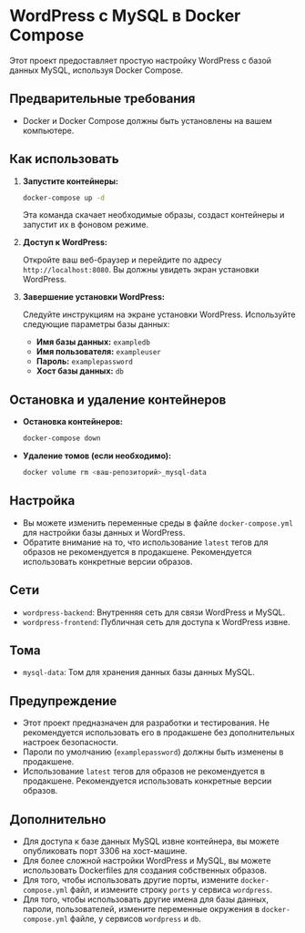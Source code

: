 # WordPress с MySQL в Docker Compose

Этот проект предоставляет простую настройку WordPress с базой данных MySQL, используя Docker Compose.

## Предварительные требования

- Docker и Docker Compose должны быть установлены на вашем компьютере.

## Как использовать

1.  **Запустите контейнеры:**

    ```bash
    docker-compose up -d
    ```

    Эта команда скачает необходимые образы, создаст контейнеры и запустит их в фоновом режиме.

2.  **Доступ к WordPress:**

    Откройте ваш веб-браузер и перейдите по адресу `http://localhost:8080`. Вы должны увидеть экран установки WordPress.

3.  **Завершение установки WordPress:**

    Следуйте инструкциям на экране установки WordPress. Используйте следующие параметры базы данных:

    -   **Имя базы данных:** `exampledb`
    -   **Имя пользователя:** `exampleuser`
    -   **Пароль:** `examplepassword`
    -   **Хост базы данных:** `db`

## Остановка и удаление контейнеров

-   **Остановка контейнеров:**

    ```bash
    docker-compose down
    ```

-   **Удаление томов (если необходимо):**

    ```bash
    docker volume rm <ваш-репозиторий>_mysql-data
    ```

## Настройка

-   Вы можете изменить переменные среды в файле `docker-compose.yml` для настройки базы данных и WordPress.
-   Обратите внимание на то, что использование `latest` тегов для образов не рекомендуется в продакшене. Рекомендуется использовать конкретные версии образов.

## Сети

-   `wordpress-backend`: Внутренняя сеть для связи WordPress и MySQL.
-   `wordpress-frontend`: Публичная сеть для доступа к WordPress извне.

## Тома

-   `mysql-data`: Том для хранения данных базы данных MySQL.

## Предупреждение

-   Этот проект предназначен для разработки и тестирования. Не рекомендуется использовать его в продакшене без дополнительных настроек безопасности.
-   Пароли по умолчанию (`examplepassword`) должны быть изменены в продакшене.
-   Использование `latest` тегов для образов не рекомендуется в продакшене. Рекомендуется использовать конкретные версии образов.

## Дополнительно

-   Для доступа к базе данных MySQL извне контейнера, вы можете опубликовать порт 3306 на хост-машине.
-   Для более сложной настройки WordPress и MySQL, вы можете использовать Dockerfiles для создания собственных образов.
-   Для того, чтобы использовать другие порты, измените `docker-compose.yml` файл, и измените строку `ports` у сервиса `wordpress`.
-   Для того, чтобы использовать другие имена для базы данных, пароли, пользователей, измените переменные окружения в `docker-compose.yml` файле, у сервисов `wordpress` и `db`.